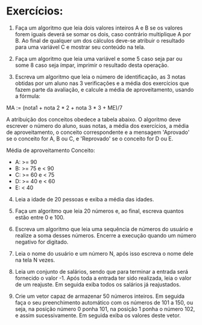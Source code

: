 # Exercícios:
1. Faça um algoritmo que leia dois valores inteiros A e B se os valores forem iguais deverá se somar os dois, caso contrário multiplique A por B. Ao final de qualquer um dos cálculos deve-se atribuir o resultado para uma variável C e mostrar seu conteúdo na tela.

2. Faça um algoritmo que leia uma variável e some 5 caso seja par ou some 8 caso seja ímpar, imprimir o resultado desta operação.

3. Escreva um algoritmo que leia o número de identificação, as 3 notas obtidas por um aluno nas 3 verificações e a média dos exercícios que fazem parte da avaliação, e calcule a média de aproveitamento, usando a fórmula:
 
MA := (nota1 + nota 2 * 2 + nota 3 * 3 + ME)/7

A atribuição dos conceitos obedece a tabela abaixo. O algoritmo deve escrever o número do aluno, suas notas, a média dos exercícios, a média de aproveitamento, o conceito correspondente e a mensagem 'Aprovado' se o conceito for A, B ou C, e 'Reprovado' se o conceito for D ou E.

Média de aproveitamento Conceito:
- A: >= 90
- B: >= 75 e < 90
- C: >= 60 e < 75
- D: >= 40 e < 60
- E: < 40

4. Leia a idade de 20 pessoas e exiba a média das idades.

5. Faça um algoritmo que leia 20 números e, ao final, escreva quantos estão entre 0 e 100.

6. Escreva um algoritmo que leia uma sequência de números do usuário e realize a soma desses números. Encerre a execução quando um número negativo for digitado.

7. Leia o nome do usuário e um número N, após isso escreva o nome dele na tela N vezes.

8. Leia um conjunto de salários, sendo que para terminar a entrada será fornecido o valor -1. Após toda a entrada ter sido realizada, leia o valor de um reajuste. Em seguida exiba todos os salários já reajustados.

9. Crie um vetor capaz de armazenar 50 números inteiros. Em seguida faça o seu preenchimento automático com os números de 101 a 150, ou seja, na posição número 0 ponha 101, na posição 1 ponha o número 102, e assim sucessivamente. Em seguida exiba os valores deste vetor.

